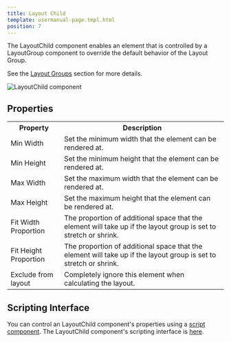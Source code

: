 ```yaml
---
title: Layout Child
template: usermanual-page.tmpl.html
position: 7
---
```


The LayoutChild component enables an element that is controlled by a LayoutGroup component to override the default behavior of the Layout Group.

See the [Layout Groups][0] section for more details.

![LayoutChild component][1]

## Properties

<table class="table table-striped">
    <col class="property-name"></col>
    <col class="property-description"></col>
    <tr><th>Property</th><th>Description</th></tr>
    <tr><td>Min Width</td><td>Set the minimum width that the element can be rendered at.</td></tr>
    <tr><td>Min Height</td><td>Set the minimum height that the element can be rendered at.</td></tr>
    <tr><td>Max Width</td><td>Set the maximum width that the element can be rendered at.</td></tr>
    <tr><td>Max Height</td><td>Set the maximum height that the element can be rendered at.</td></tr>
    <tr><td>Fit Width Proportion</td><td>The proportion of additional space that the element will take up if the layout group is set to stretch or shrink.</td></tr>
    <tr><td>Fit Height Proportion</td><td>The proportion of additional space that the element will take up if the layout group is set to stretch or shrink.</td></tr>
    <tr><td>Exclude from layout</td><td>Completely ignore this element when calculating the layout.</td></tr>
</table>

## Scripting Interface

You can control an LayoutChild component's properties using a [script component][2]. The LayoutChild component's scripting interface is [here][3].

[0]: /user-manual/user-interface/layout-groups
[1]: /images/user-manual/scenes/components/component-layoutchild.png
[2]: /user-manual/packs/components/script
[3]: /api/pc.LayoutChildComponent.html
